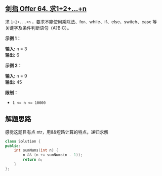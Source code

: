 ## [剑指 Offer 64. 求1+2+…+n](https://leetcode.cn/problems/qiu-12n-lcof/)

求 `1+2+...+n` ，要求不能使用乘除法、for、while、if、else、switch、case 等关键字及条件判断语句（A?B:C）。

**示例 1：**

**输入:** n = 3  
**输出:** 6

**示例 2：**

**输入:** n = 9  
**输出:** 45

**限制：**

- `1 <= n <= 10000`

## 解题思路

感觉这题目有点 ntr，用&&短路计算的特点，递归求解

```cpp
class Solution {
public:
    int sumNums(int n) {
        n && (n += sumNums(n - 1));
        return n;
    }
};
```